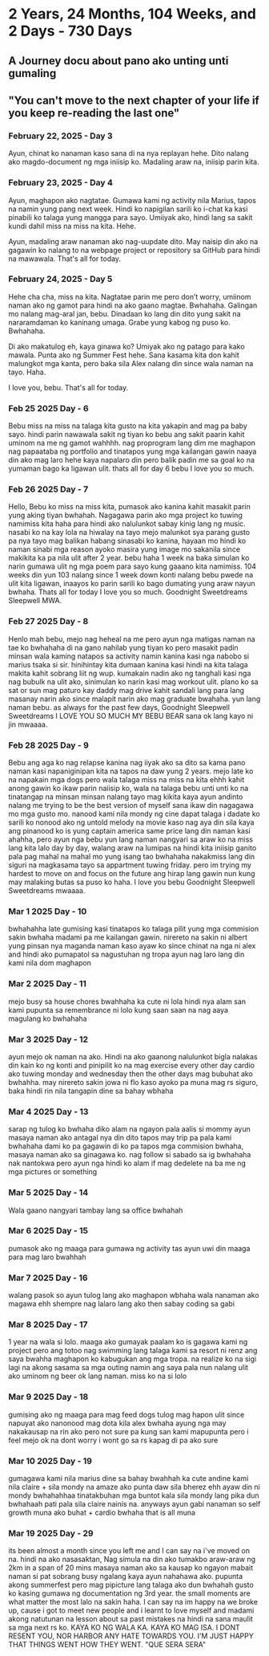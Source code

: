 # 2 Years, 24 Months, 104 Weeks, and 2 Days - 730 Days

## A Journey docu about pano ako unting unti gumaling

## "You can't move to the next chapter of your life if you keep re-reading the last one"



### February 22, 2025 - Day 3
Ayun, chinat ko nanaman kaso sana di na nya replayan hehe. Dito nalang ako magdo-document ng mga iniisip ko. Madaling araw na, iniisip parin kita.

### February 23, 2025 - Day 4
Ayun, maghapon ako nagtatae. Gumawa kami ng activity nila Marius, tapos na namin yung pang next week. Hindi ko napigilan sarili ko i-chat ka kasi pinabili ko talaga yung mangga para sayo. Umiiyak ako, hindi lang sa sakit kundi dahil miss na miss na kita. Hehe. 

Ayun, madaling araw nanaman ako nag-uupdate dito. May naisip din ako na gagawin ko nalang to na webpage project or repository sa GitHub para hindi na mawawala. That's all for today.

### February 24, 2025 - Day 5
Hehe cha cha, miss na kita. Nagtatae parin me pero don’t worry, umiinom naman ako ng gamot para hindi na ako gaano magtae. Bwhahaha. Galingan mo nalang mag-aral jan, bebu. Dinadaan ko lang din dito yung sakit na nararamdaman ko kaninang umaga. Grabe yung kabog ng puso ko. Bwhahaha.

Di ako makatulog eh, kaya ginawa ko? Umiyak ako ng patago para kako mawala. Punta ako ng Summer Fest hehe. Sana kasama kita don kahit malungkot mga kanta, pero baka sila Alex nalang din since wala naman na tayo. Haha. 

I love you, bebu. That's all for today.

### Feb 25 2025 Day - 6
Bebu miss na miss na talaga kita gusto na kita yakapin and mag pa baby sayo. hindi parin nawawala sakit ng tiyan ko bebu ang sakit paarin
kahit uminom na me ng gamot wahhhh. nag proprogram lang dim me maghapon nag papaataba ng portfolio and tinatapos yung mga kailangan gawin
naaya din ako mag laro hehe kaya napalaro din pero balik padin me sa goal ko na yumaman bago ka ligawan ulit. thats all for day 6 bebu I love you so much.

### Feb 26 2025 Day - 7
Hello, Bebu ko miss na miss kita, pumasok ako kanina kahit masakit parin yung aking tiyan bwhahah. Nagagawa parin ako mga project ko tuwing namimiss kita haha para hindi ako nalulunkot sabay kinig lang ng music. nasabi ko na kay lola na hiwalay na tayo mejo malunkot sya parang gusto    
pa nya tayo mag balikan habang sinasabi ko kanina, hayaan mo hindi ko naman sinabi mga reason ayoko masira yung image mo sakanila since makikita
ka pa nila ulit after 2 year. bebu haha 1 week na baka simulan ko narin gumawa ulit ng mga poem para sayo kung gaaano kita namimiss. 104 weeks din yun 103 nalang since 1 week down konti nalang bebu pwede na ulit kita ligawan, inaayos ko parin sarili ko bago dumating yung araw nayun bwhaha.
Thats all for today I love you so much. Goodnight Sweetdreams Sleepwell MWA.

### Feb 27 2025 Day - 8
Henlo mah bebu, mejo nag heheal na me pero ayun nga matigas naman na tae ko bwhahaha di na gano nahilab yung tiyan ko pero masakit padin minsan
wala kaming natapos sa activity namin kanina kasi nga nabobo si marius tsaka si sir. hinihintay kita dumaan kanina kasi hindi na kita talaga makita 
kahit sobrang liit ng wup. kumakain nadin ako ng tanghali kasi nga nag bubulk na ulit ako, sinimulan ko narin kasi mag workout ulit. plano ko sa sat or sun 
mag paturo kay daddy mag drive kahit sandali lang para lang  masanay narin ako since malapit narin ako mag graduate bwahaha. yun lang naman bebu.
as always for the past few days, Goodnight Sleepwell Sweetdreams I LOVE YOU SO MUCH MY BEBU BEAR sana ok lang kayo ni jin mwaaaa.

### Feb 28 2025 Day - 9
Bebu ang aga ko nag relapse kanina nag iiyak ako sa dito sa kama pano naman kasi napaniginipan kita na tapos na daw yung 2 years. mejo late ko na napakain mga dogs pero wala talaga miss na miss na kita ehhh
kahit anong gawin ko ikaw parin naiisip ko, wala na talaga bebu unti unti ko na tinatangap na minsan minsan nalang tayo mag kikita 
kaya ayun andinto nalang me trying to be the best version of myself sana ikaw din nagagawa mo mga gusto mo. nanood kami nila mondy ng cine 
dapat talaga i dadate ko sarili ko nonood ako ng untold melody na movie kaso nag aya din sila kaya ang pinanood ko is yung captain america same price
lang din naman kasi ahahha, pero ayun nga bebu yun lang naman nangyari sa araw ko na miss lang kita lalo day by day, walang araw na lumipas na hindi kita iniisip
ganito pala pag mahal na mahal mo yung isang tao bwhahaha nakakmiss lang din siguri na magkasama tayo sa appartment tuwing friday. pero im trying my hardest
to move on and focus on the future ang hirap lang gawin nun kung may malaking butas sa puso ko haha. I love you bebu Goodnight Sleepwell Sweetdreams mwaaaa.


### Mar 1 2025 Day - 10
bwhahahha late gumising kasi tinatapos ko talaga pilit yung mga commision sakin bwhaha
madami pa me kailangan gawin. nirereto na sakin ni albert yung pinsan nya maganda naman
kaso ayaw ko since chinat na nga ni alex and hindi ako pumapatol sa nagustuhan ng tropa
ayun nag laro lang din kami nila dom maghapon

### Mar 2 2025 Day - 11
mejo busy sa house chores bwahhaha ka cute ni lola hindi nya alam san kami pupunta sa remembrance ni lolo
kung saan saan na nag aaya magulang ko bwhahaha

### Mar 3 2025 Day - 12
ayun mejo ok naman na ako. Hindi na ako gaanong nalulunkot bigla nalakas din kain ko ng konti and pinipilit ko na mag exercise 
every other day cardio ako tuwing monday and wednesday then the other days mag bubuhat ako bwhahha. may nirereto sakin jowa ni flo 
kaso ayoko pa muna mag rs siguro, baka hindi rin nila tangapin dine sa bahay wbhaha

### Mar 4 2025 Day - 13
sarap ng tulog ko bwhaha diko alam na ngayon pala aalis si mommy ayun masaya naman ako antagal nya din dito 
tapos may trip pa pala kami bwhahaha dami ko pa gagawin di ko pa tapos mga commision bwhaha, masaya naman ako 
sa ginagawa ko. nag follow si sabado sa ig bwhahaha nak nantokwa pero ayun nga hindi ko alam if mag dedelete na ba me 
ng mga pictures or something

### Mar 5 2025 Day - 14
Wala gaano nangyari tambay lang sa office bwhahah


### Mar 6 2025 Day - 15
pumasok ako ng maaga para gumawa ng activity tas ayun uwi din maaga para mag laro bwahhah


### Mar 7 2025 Day - 16
walang pasok so ayun tulog lang ako maghapon wbhaha wala nanaman ako magawa ehh shempre nag lalaro lang ako then 
sabay coding sa gabi

### Mar 8 2025 Day - 17
1 year na wala si lolo. maaga ako gumayak paalam ko is gagawa kami ng project pero ang totoo nag swimming lang talaga kami sa resort ni renz
ang saya bwahha maghapon ko kabugukan ang mga tropa. na realize ko na sigi lagi na akong sasama sa mga outing namin 
ang saya pala nun nalang ulit ako uminom ng beer ok lang naman. miss ko na si lolo

### Mar 9 2025 Day - 18
gumising ako ng maaga para mag feed dogs tulog mag hapon ulit since napuyat ako nanonood mag dota kila alex bwhaha
ayung nga may nakakausap na rin ako pero not sure pa kung san kami mapupunta pero i feel mejo ok na 
dont worry i wont go sa rs kapag di pa ako sure

### Mar 10 2025 Day - 19
gumagawa kami nila marius dine sa bahay bwahhah ka cute andine kami nila claire + sila mondy na amaze ako punta daw sila bherez ehh ayaw din ni mondy bwhahahhaa
tinatakbuhan mga buntot kala sila mondy lang pika dun bwhahaah pati pala sila claire nainis na. anyways ayun gabi nanaman so self growth muna ako buhat + cardio bwhaha that is all muna 



### Mar 19 2025 Day - 29
its been almost a month since you left me and I can say na i've moved on na. hindi na ako nasasaktan, Nag simula na din ako tumakbo araw-araw ng 2km in a span of 20 mins
masaya naman ako sa kausap ko ngayon mabait naman si pat sobrang busy ngalang kaya ayun nahahawa ako. pupunta akong summerfest pero mag pipicture lang talaga ako dun bwhahah 
gusto ko kasing gumawa ng documentation ng 3rd year. the small moments are what matter the most lalo na sakin haha. I can say na im happy na we broke up, cause i got to meet new people
and i learnt to love myself and madami akong natutunan na lesson about sa past mistakes na hindi na sana maulit sa mga next rs ko.
KAYA KO NG WALA KA. KAYA KO MAG ISA. I DONT RESENT YOU, NOR HARBOR ANY HATE TOWARDS YOU. I'M JUST HAPPY THAT THINGS WENT HOW THEY WENT. "QUE SERA SERA"





